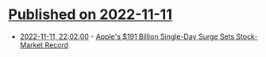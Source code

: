 # [Published on 2022-11-11](index.md)

* [2022-11-11, 22:02:00](https://apple.slashdot.org/story/22/11/11/2057200/apples-191-billion-single-day-surge-sets-stock-market-record?utm_source=rss1.0mainlinkanon&utm_medium=feed) - [Apple's $191 Billion Single-Day Surge Sets Stock-Market Record](https://apple.slashdot.org/story/22/11/11/2057200/apples-191-billion-single-day-surge-sets-stock-market-record?utm_source=rss1.0mainlinkanon&utm_medium=feed)
